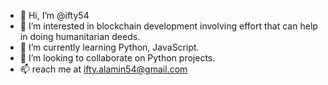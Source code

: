 - 👋 Hi, I’m @ifty54
- 👀 I’m interested in blockchain development involving effort that can help in doing humanitarian deeds.
- 🌱 I’m currently learning Python, JavaScript.
- 💞️ I’m looking to collaborate on Python projects.
- 📫 reach me at ifty.alamin54@gmail.com

<!---
ifty54/ifty54 is a ✨ special ✨ repository because its `README.md` (this file) appears on your GitHub profile.
You can click the Preview link to take a look at your changes.
--->
